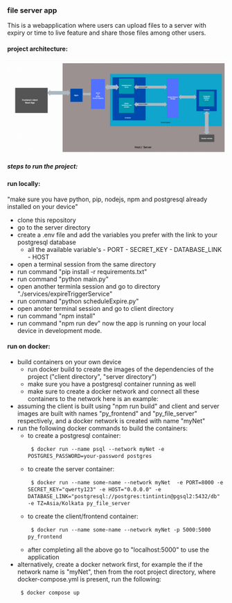 ### file server app
This is a webapplication where users can upload files to a server with expiry or time to live feature and share those files among other users. 

#### project architecture: 
![project architecture model](https://raw.githubusercontent.com/skywalker5014/py_file_server/main/application_architecture.png)


##### steps to run the project:
#### run locally:
"make sure you have python, pip, nodejs, npm and postgresql already installed on your device"
- clone this repository
- go to the server directory
- create a .env file and add the variables you prefer with the link to your postgresql database
    - all the available variable's
          - PORT
          - SECRET_KEY
          - DATABASE_LINK
          - HOST
- open a terminal session from the same directory
- run command "pip install -r requirements.txt"
- run command "python main.py"
- open another terminla session and go to directory "./services/expireTriggerService"
- run command "python scheduleExpire.py"
- open anoter terminal session and go to client directory
- run command "npm install"
- run command "npm run dev"
now the app is running on your local device in development mode.
#### run on docker:
- build containers on your own device
   - run docker build to create the images of the dependencies of the project ("client directory", "server directory")
   - make sure you have a postgresql container running as well
   - make sure to create a docker network and connect all these containers to the network
here is an example:
- assuming the client is built using "npm run build" and client and server images are built with names "py_frontend" and "py_file_server" respectively, and a docker network is created with name "myNet"
- run the following docker commands to build the containers:
   - to create a postgresql container:
     ```
      $ docker run --name psql --network myNet -e POSTGRES_PASSWORD=your-password postgres
     ```
   - to create the server container:
     ```
      $ docker run --name some-name --network myNet  -e PORT=8000 -e SECRET_KEY="qwerty123" -e HOST="0.0.0.0" -e DATABASE_LINK="postgresql://postgres:tintintin@pgsql2:5432/db" -e TZ=Asia/Kolkata py_file_server 
     ```
   - to create the client/frontend container:
     ```
      $ docker run --name some-name --network myNet -p 5000:5000 py_frontend
     ```
   - after completing all the above go to "localhost:5000" to use the application
- alternatively, create a docker network first, for example the if the network name is "myNet", then from the root project directory, where docker-compose.yml is present, run the following:
  ```
   $ docker compose up 
  ```
